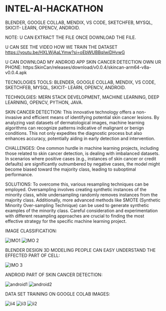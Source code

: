 # INTEL-AI-HACKATHON
 BLENDER, GOOGLE COLLAB, MENDIX, VS CODE, SKETCHFEB, MYSQL, SKICIT- LEARN, OPENCV, ANDROID.

 NOTE: U CAN EXTRACT THE FILE ONCE DOWNLOAD THE FILE.

U CAN SEE THE VIDEO HOW WE TRAIN THE DATASET https://youtu.be/HXLWjAaLYmw?si=oEbWUBBqIwiDHvwG

U CAN DOWNLOAD MY ANDROID APP SKIN CANCER DETECTION OWN UR PHONE: https:SkinCan/releases/download/v0.0.4/skincan-arm64-v8a-v0.0.4.apk

TECNOLOGIES TOOLS: BLENDER, GOOGLE COLLAB, MENDIX, VS CODE, SKETCHFEB, MYSQL, SKICIT- LEARN, OPENCV, ANDROID.

TECHNOLGIES: MERN STACK DEVELOPMENT, MACHINE LEARNING, DEEP LEARNING, OPENCV, PYTHON, JAVA.

SKIN CANCER DETECTION: This innovative technology offers a non-invasive and efficient means of identifying potential skin cancer lesions. By analyzing vast datasets of dermatological images, machine learning algorithms can recognize patterns indicative of malignant or benign conditions. This not only expedites the diagnostic process but also enhances accuracy, potentially aiding in early detection and intervention.

CHALLENGES: One common hurdle in machine learning projects, including those related to skin cancer detection, is dealing with imbalanced datasets. In scenarios where positive cases (e.g., instances of skin cancer or credit defaults) are significantly outnumbered by negative cases, the model might become biased toward the majority class, leading to suboptimal performance.

SOLUTIONS: To overcome this, various resampling techniques can be employed. Oversampling involves creating synthetic instances of the minority class, while undersampling randomly removes instances from the majority class. Additionally, more advanced methods like SMOTE (Synthetic Minority Over-sampling Technique) can be used to generate synthetic examples of the minority class. Careful consideration and experimentation with different resampling approaches are crucial to finding the most effective strategy for the specific machine learning project.

IMAGE CLASSIFICATION:


![IMO1](https://github.com/ABHISHROYZZZ/INTEL-AI-HACKATHON/assets/146514925/9f4e0412-2782-4d86-882c-d821b4f7e306)
![IMO 2](https://github.com/ABHISHROYZZZ/INTEL-AI-HACKATHON/assets/146514925/95afeffc-e98c-47d5-b70f-e1c44dfdcd7c)

BLENDER DESIGN 3D MODELING PEOPLE CAN EASY UNDERSTAND THE EFFECTED PART OF CELL:

![IMO 3](https://github.com/ABHISHROYZZZ/INTEL-AI-HACKATHON/assets/146514925/999ce4de-391d-4985-94cc-c085a2a553bd)


ANDROID PART OF SKIN CANCER DETECTION:

![android1](https://github.com/ABHISHROYZZZ/INTEL-AI-HACKATHON/assets/146514925/1876cbe4-f67d-4b78-9485-d44bdb1d505f)
![android2](https://github.com/ABHISHROYZZZ/INTEL-AI-HACKATHON/assets/146514925/cb985987-3326-4ca2-9b1a-df95b85e3e3a)


DATA SET TRAINING ON GOOGLE COLAB IMAGES:

![ii4](https://github.com/ABHISHROYZZZ/INTEL-AI-HACKATHON/assets/146514925/7e5094b8-c6fd-40e9-87cf-3cf36cc6899a)
![ii3](https://github.com/ABHISHROYZZZ/INTEL-AI-HACKATHON/assets/146514925/93d53fe3-ac73-4ce6-b4be-0bbc7e38a5d7)
![ii2](https://github.com/ABHISHROYZZZ/INTEL-AI-HACKATHON/assets/146514925/924368fc-f77c-4ddb-a90f-756c6db2a42c)







